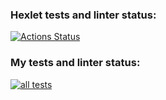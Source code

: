 ### Hexlet tests and linter status:
[![Actions Status](https://github.com/Barzabel/python-project-83/actions/workflows/hexlet-check.yml/badge.svg)](https://github.com/Barzabel/python-project-83/actions)

### My tests and linter status:
[![all tests](https://github.com/Barzabel/python-project-83/workflows/all_tests/badge.svg)](https://github.com/Barzabel/python-project-83/actions)

